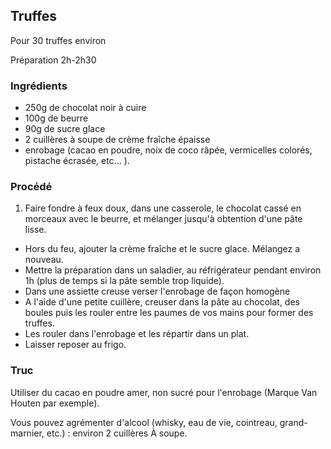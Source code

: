 ## Truffes

Pour 30 truffes environ

Préparation 2h-2h30

### Ingrédients

* 250g de chocolat noir à cuire
* 100g de beurre
* 90g de sucre glace
* 2 cuillères à soupe de crème fraîche épaisse
* enrobage (cacao en poudre, noix de coco râpée, vermicelles colorés, pistache écrasée, etc... ).

### Procédé

1. Faire fondre à feux doux, dans une casserole, le chocolat cassé en morceaux avec le beurre, et mélanger jusqu'à obtention d'une pâte lisse.
- Hors du feu, ajouter la crème fraîche et le sucre glace. Mélangez a nouveau.
- Mettre la préparation dans un saladier, au réfrigérateur pendant environ 1h (plus de temps si la pâte semble trop liquide).
- Dans une assiette creuse verser l'enrobage de façon homogène
- A l'aide d'une petite cuillère, creuser dans la pâte au chocolat, des boules puis les rouler entre les paumes de vos mains pour former des truffes.
- Les rouler dans l'enrobage et les répartir dans un plat.
- Laisser reposer au frigo.

### Truc

Utiliser du cacao en poudre amer, non sucré pour l'enrobage (Marque Van Houten par exemple).

Vous pouvez agrémenter d'alcool (whisky, eau de vie, cointreau, grand-marnier, etc.) : environ 2 cuillères À soupe.
